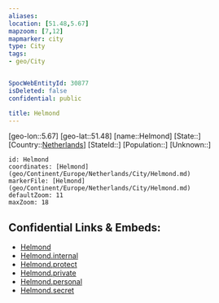```yaml
---
aliases: 
location: [51.48,5.67]
mapzoom: [7,12] 
mapmarker: city 
type: City
tags:
- geo/City


SpocWebEntityId: 30877
isDeleted: false
confidential: public

title: Helmond
---
```

[geo-lon::5.67]
[geo-lat::51.48]
[name::Helmond]
[State::]
[Country::[Netherlands](geo/Continent/Europe/Netherlands.md)]
[StateId::]
[Population::]
[Unknown::]


```leaflet
id: Helmond
coordinates: [Helmond](geo/Continent/Europe/Netherlands/City/Helmond.md)
markerFile: [Helmond](geo/Continent/Europe/Netherlands/City/Helmond.md)
defaultZoom: 11 
maxZoom: 18
```


## Confidential Links & Embeds: 
- [Helmond](../../../../../../_public/geo/Continent/Europe/Netherlands/City/Helmond.md) 
- [Helmond.internal](../../../../../../_internal/geo/Continent/Europe/Netherlands/City/Helmond.internal.md) 
- [Helmond.protect](../../../../../../_protect/geo/Continent/Europe/Netherlands/City/Helmond.protect.md) 
- [Helmond.private](../../../../../../_private/geo/Continent/Europe/Netherlands/City/Helmond.private.md) 
- [Helmond.personal](../../../../../../_personal/geo/Continent/Europe/Netherlands/City/Helmond.personal.md) 
- [Helmond.secret](../../../../../../_secret/geo/Continent/Europe/Netherlands/City/Helmond.secret.md) 
